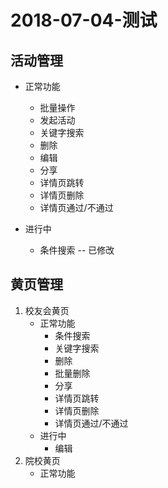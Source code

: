 2018-07-04-测试
==============

## 活动管理

+ 正常功能
    + 批量操作
    + 发起活动
    + 关键字搜索
    + 删除
    + 编辑
    + 分享
    + 详情页跳转
    + 详情页删除
    + 详情页通过/不通过

+ 进行中 
    + 条件搜索 -- 已修改

## 黄页管理

1. 校友会黄页
    + 正常功能
        + 条件搜索
        + 关键字搜索
        + 删除
        + 批量删除
        + 分享
        + 详情页跳转
        + 详情页删除
        + 详情页通过/不通过
    + 进行中
        + 编辑 
2. 院校黄页
    + 正常功能 